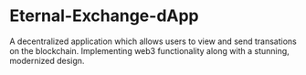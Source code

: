 # Eternal-Exchange-dApp
A decentralized application which allows users to view and send transations on the blockchain. Implementing web3 functionality along with a stunning, modernized design.
